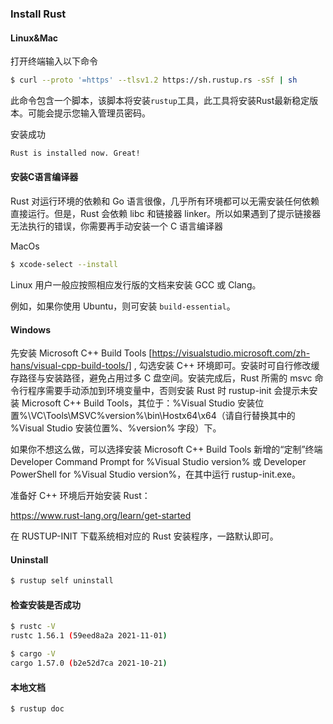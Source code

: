 ### Install Rust

#### Linux&Mac

打开终端输入以下命令

```bash
$ curl --proto '=https' --tlsv1.2 https://sh.rustup.rs -sSf | sh
```

此命令包含一个脚本，该脚本将安装`rustup`工具，此工具将安装Rust最新稳定版本。可能会提示您输入管理员密码。

安装成功

```bash
Rust is installed now. Great!
```

#### 安装C语言编译器

Rust 对运行环境的依赖和 Go 语言很像，几乎所有环境都可以无需安装任何依赖直接运行。但是，Rust 会依赖 libc 和链接器
linker。所以如果遇到了提示链接器无法执行的错误，你需要再手动安装一个 C 语言编译器

MacOs

```bash
$ xcode-select --install
```

Linux 用户一般应按照相应发行版的文档来安装 GCC 或 Clang。

例如，如果你使用 Ubuntu，则可安装 `build-essential`。

#### Windows

先安装 Microsoft C++ Build Tools [https://visualstudio.microsoft.com/zh-hans/visual-cpp-build-tools/] , 勾选安装 C++
环境即可。安装时可自行修改缓存路径与安装路径，避免占用过多 C 盘空间。安装完成后，Rust 所需的 msvc 命令行程序需要手动添加到环境变量中，否则安装
Rust 时 rustup-init 会提示未安装 Microsoft C++ Build Tools，其位于：%Visual Studio
安装位置%\VC\Tools\MSVC\%version%\bin\Hostx64\x64（请自行替换其中的 %Visual Studio 安装位置%、%version% 字段）下。

如果你不想这么做，可以选择安装 Microsoft C++ Build Tools 新增的“定制”终端 Developer Command Prompt for %Visual Studio
version% 或 Developer PowerShell for %Visual Studio version%，在其中运行 rustup-init.exe。

准备好 C++ 环境后开始安装 Rust：

https://www.rust-lang.org/learn/get-started

在 RUSTUP-INIT 下载系统相对应的 Rust 安装程序，一路默认即可。

#### Uninstall

```bash
$ rustup self uninstall
```

#### 检查安装是否成功

```bash
$ rustc -V
rustc 1.56.1 (59eed8a2a 2021-11-01)

$ cargo -V
cargo 1.57.0 (b2e52d7ca 2021-10-21)
```

#### 本地文档

```bash
$ rustup doc
```



